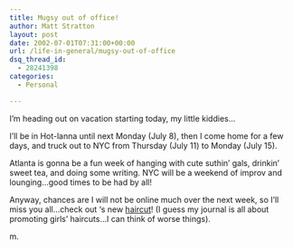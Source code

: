 ```yaml
---
title: Mugsy out of office!
author: Matt Stratton
layout: post
date: 2002-07-01T07:31:00+00:00
url: /life-in-general/mugsy-out-of-office
dsq_thread_id:
  - 28241398
categories:
  - Personal

---
```

I&#8217;m heading out on vacation starting today, my little kiddies&#8230;

I&#8217;ll be in Hot-lanna until next Monday (July 8), then I come home for a few days, and truck out to NYC from Thursday (July 11) to Monday (July 15).

Atlanta is gonna be a fun week of hanging with cute suthin&#8217; gals, drinkin&#8217; sweet tea, and doing some writing. NYC will be a weekend of improv and lounging&#8230;good times to be had by all!

Anyway, chances are I will not be online much over the next week, so I&#8217;ll miss you all&#8230;check out &#8216;s new [haircut][1]! (I guess my journal is all about promoting girls&#8217; haircuts&#8230;I can think of worse things).

m.

 [1]: http://www.livejournal.com/talkread.bml?journal=mugsycruz&itemid=87492#cutid1